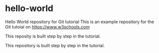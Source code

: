 # hello-world
Hello World repository for Git tutorial
This is an example repository for the Git tutoial on https://www.w3schools.com


This reposity is built step by step in the tutorial.

This repository is built step by step in the tutorial.

